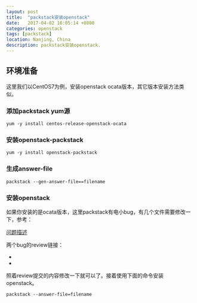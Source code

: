 ```yaml
---
layout: post
title:  "packstack安装openstack"
date:   2017-04-02 16:05:14 +0800
categories: openstack
tags: [packstack]
location: Nanjing, China
description: packstack安装openstack.
---
```


## 环境准备

这里我们以CentOS7为例，安装openstack ocata版本，其它版本安装方法类似。

### 添加packstack yum源

```shell
yum -y install centos-release-openstack-ocata
```

### 安装openstack-packstack

```shell
yum -y install openstack-packstack
```

### 生成answer-file

```shell
packstack --gen-answer-file==filename
```

### 安装openstack

如果你安装的是ocata版本，这里packstack有电小bug，有几个文件需要修改一下，参考：

[问题描述](https://www.redhat.com/archives/rdo-list/2017-March/msg00011.html)

两个bug的review链接：

- [](https://review.openstack.org/#/c/440258/)
- [](https://review.openstack.org/442551)

照着review提交的内容修改一下就可以了。接着使用下面的命令安装openstack。

```shell
packstack --answer-file=filename
```

